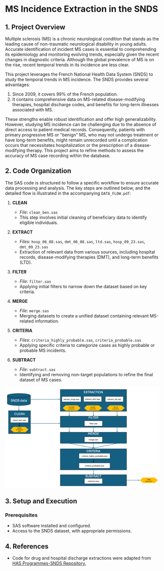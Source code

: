 # **MS Incidence Extraction in the SNDS**


## **1. Project Overview**

Multiple sclerosis (MS) is a chronic neurological condition that stands as the leading cause of non-traumatic neurological disability in young adults. Accurate identification of incident MS cases is essential to comprehending its epidemiology and monitoring evolving trends, especially given the recent changes in diagnostic criteria. Although the global prevalence of MS is on the rise, recent temporal trends in its incidence are less clear.

This project leverages the French National Health Data System (SNDS) to study the temporal trends in MS incidence. The SNDS provides several advantages:

1. Since 2009, it covers 99% of the French population.
2. It contains comprehensive data on MS-related disease-modifying therapies, hospital discharge codes, and benefits for long-term illnesses associated with MS.

These strengths enable robust identification and offer high generalizability. However, studying MS incidence can be challenging due to the absence of direct access to patient medical records. Consequently, patients with primary progressive MS or "benign" MS, who may not undergo treatment or have long-term benefits, might remain unrecorded until a complication occurs that necessitates hospitalization or the prescription of a disease-modifying therapy. This project aims to refine methods to assess the accuracy of MS case recording within the database.

## **2. Code Organization**

The SAS code is structured to follow a specific workflow to ensure accurate data processing and analysis. The key steps are outlined below, and the detailed flow is illustrated in the accompanying `DATA_FLOW.pdf`:

1. **CLEAN**
   - *File*: `clean_ben.sas`
   - This step involves initial cleaning of beneficiary data to identify eligible individuals.

2. **EXTRACT**
   - *Files*: `hosp_06_08.sas`, `dmt_06_08.sas`, `ltd.sas`, `hosp_09_23.sas`, `dmt_09_23.sas`
   - Extraction of relevant data from various sources, including hospital records, disease-modifying therapies (DMT), and long-term benefits (LTD).

3. **FILTER**
   - *File*: `filter.sas`
   - Applying initial filters to narrow down the dataset based on key criteria.

4. **MERGE**
   - *File*: `merge.sas`
   - Merging datasets to create a unified dataset containing relevant MS-related information.

5. **CRITERIA**
   - *Files*: `criteria_highly_probable.sas`, `criteria_probable.sas`
   - Applying specific criteria to categorize cases as highly probable or probable MS incidents.

6. **SUBTRACT**
   - *File*: `subtract.sas`
   - Identifying and removing non-target populations to refine the final dataset of MS cases.

![Data flow](DATA_FLOW.png)

## **3. Setup and Execution**

### **Prerequisites**
- SAS software installed and configured.
- Access to the SNDS dataset, with appropriate permissions.

## **4. References**

- Code for drug and hospital discharge extractions were adapted from [HAS Programmes-SNDS Repository.](https://gitlab.has-sante.fr/has-sante/public/programmes-snds)
